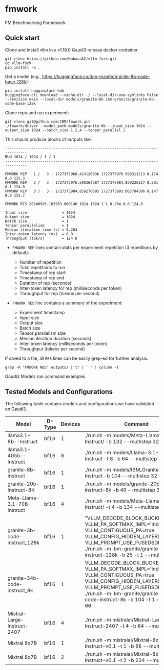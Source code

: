 # fmwork

FM Benchmarking Framework

## Quick start

Clone and Install vllm in a v1.18.0 Gaudi3 release docker container 

```
git clone https://github.com/HabanaAI/vllm-fork.git
cd vllm-fork
pip install -e . 

```

Get a model (e.g., https://huggingface.co/ibm-granite/granite-8b-code-base-128k):

```
pip install huggingface-hub
huggingface-cli download --cache-dir ./ --local-dir-use-symlinks False --revision main --local-dir models/granite-8b ibm-granite/granite-8b-code-base-128k
```

Clone repo and run experiment:

```
git clone git@github.com:IBM/fmwork.git
./fmwork/driver --model_path models/granite-8b --input_size 1024 --output_size 1024 --batch_size 1,2,4 --tensor_parallel 1
```

This should produce blocks of outputs like:

```
--------------------------------------------------------------------------------
RUN 1024 / 1024 / 1 / 1
--------------------------------------------------------------------------------

FMWORK REP   1 /   3 : 1727375968.424120936 1727375976.598311213 8.174 8.0 125.3
FMWORK REP   2 /   3 : 1727375976.598364287 1727375984.859228127 8.261 8.1 124.0
FMWORK REP   3 /   3 : 1727375984.859270605 1727375993.005784506 8.147 8.0 125.7

FMWORK RES 20240926-183953.009140 1024 1024 1 1 8.204 8.0 124.8

Input size                = 1024
Output size               = 1024
Batch size                = 1
Tensor parallelism        = 1
Median iteration time (s) = 8.204
Inter-token latency (ms)  = 8.0
Throughput (tok/s)        = 124.8
```

- `FMWORK REP` lines contain stats per experiment repetition (3 repetitions by default):
    - Number of repetition
    - Total repetitions to run
    - Timestamp of rep start
    - Timestamp of rep end
    - Duration of rep (seconds)
    - Inter-token latency for rep (milliseconds per token)
    - Throughput for rep (tokens per second)

- `FMWORK RES` line contains a summary of the experiment:
    - Experiment timestamp
    - Input size
    - Output size
    - Batch size
    - Tensor parallelism size
    - Median iteration duration (seconds)
    - Inter-token latency (milliseconds per token)
    - Throughput (tokens per second)

If saved to a file, all `RES` lines can be easily grep-ed for further analysis.

```
grep -R "FMWORK RES" outputs/ | tr / ' ' | column -t
```

Gaudi3 Models run command examples 

## Tested Models and Configurations

The following table contains models and configurations we have validated on Gaudi3.

| Model | D-Type | Devices | Command |
|--------------| --------------| --------------| --------------|
|llama3.1-8b--Instruct| bf16| 1 | ./run.sh -m models/Meta-Llama-3.1-8B-Instruct/ -b 132 --multistep 32 |
|llama3.1-405b--Instruct| bf16 | 8 | ./run.sh -m models/Llama-3.1-405B-Instruct -t 8 -b 64 --multistep 32 |
|granite-8b-Instruct| bf16 | 1 | ./run.sh -m models/IBM_Granite-8B-Instruct -b 104 --multistep 32 |
|granite-20b-Instruct-8K| bf16 | 1 | ./run.sh -m models/granite-20b-code-instruct-8k -b 40 --multistep 32 |
|Meta-Llama-3.1-70B-Instruct| bf16 | 4 | ./run.sh -m models/Meta-Llama-3.1-70B-Instruct/ -t 4  -b 134 --multistep 32 |
|granite-3b-code-instruct_128k| bf16 | 1 | "VLLM_DECODE_BLOCK_BUCKET_STEP=16 VLLM_PA_SOFTMAX_IMPL='index_reduce' VLLM_CONTIGUOUS_PA=true  VLLM_CONFIG_HIDDEN_LAYERS=8 VLLM_PROMPT_USE_FUSEDSDPA=true ./run.sh -m ibm-granite/granite-3b-code-instruct-128k -b 25 -t 1 --multistep 66 |
|granite-34b-code-instruct_8k| bf16 |1  | VLLM_DECODE_BLOCK_BUCKET_STEP=32  VLLM_PA_SOFTMAX_IMPL='index_reduce' VLLM_CONTIGUOUS_PA=true VLLM_CONFIG_HIDDEN_LAYERS=6  VLLM_PROMPT_USE_FUSEDSDPA=true ./run.sh  -m ibm-granite/granite-34b-code-instruct-8k -b 104  -t 1 --multistep 66 |
|Mistral-Large-Instruct-2407| bf16 | 4 | ./run.sh -m mistralai/Mistral-Large-Instruct-2407  -t 4 -b 64 --multistep 32 |
|Mixtral 8x7B| bf16 | 1 | ./run.sh -m mistralai/Mixtral-8x7B-Instruct-v0.1 -t 1  -b 88 --multistep 32 |
|Mixtral 8x7B| bf16 | 2 | ./run.sh -m mistralai/Mixtral-8x7B-Instruct-v0.1 -t 2  -b 234  --multistep 8 |

